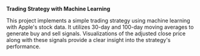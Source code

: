 **Trading Strategy with Machine Learning**

This project implements a simple trading strategy using machine learning with Apple's stock data. It utilizes 30-day and 100-day moving averages to generate buy and sell signals. Visualizations of the adjusted close price along with these signals provide a clear insight into the strategy's performance.
